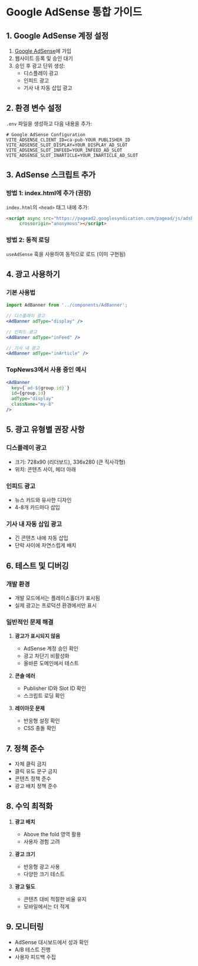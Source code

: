 # Google AdSense 통합 가이드

## 1. Google AdSense 계정 설정

1. [Google AdSense](https://www.google.com/adsense/)에 가입
2. 웹사이트 등록 및 승인 대기
3. 승인 후 광고 단위 생성:
   - 디스플레이 광고
   - 인피드 광고
   - 기사 내 자동 삽입 광고

## 2. 환경 변수 설정

`.env` 파일을 생성하고 다음 내용을 추가:

```env
# Google AdSense Configuration
VITE_ADSENSE_CLIENT_ID=ca-pub-YOUR_PUBLISHER_ID
VITE_ADSENSE_SLOT_DISPLAY=YOUR_DISPLAY_AD_SLOT
VITE_ADSENSE_SLOT_INFEED=YOUR_INFEED_AD_SLOT
VITE_ADSENSE_SLOT_INARTICLE=YOUR_INARTICLE_AD_SLOT
```

## 3. AdSense 스크립트 추가

### 방법 1: index.html에 추가 (권장)
`index.html`의 `<head>` 태그 내에 추가:

```html
<script async src="https://pagead2.googlesyndication.com/pagead/js/adsbygoogle.js?client=ca-pub-YOUR_PUBLISHER_ID"
     crossorigin="anonymous"></script>
```

### 방법 2: 동적 로딩
`useAdSense` 훅을 사용하여 동적으로 로드 (이미 구현됨)

## 4. 광고 사용하기

### 기본 사용법
```jsx
import AdBanner from '../components/AdBanner';

// 디스플레이 광고
<AdBanner adType="display" />

// 인피드 광고
<AdBanner adType="inFeed" />

// 기사 내 광고
<AdBanner adType="inArticle" />
```

### TopNews3에서 사용 중인 예시
```jsx
<AdBanner 
  key={`ad-${group.id}`} 
  id={group.id}
  adType="display"
  className="my-8"
/>
```

## 5. 광고 유형별 권장 사항

### 디스플레이 광고
- 크기: 728x90 (리더보드), 336x280 (큰 직사각형)
- 위치: 콘텐츠 사이, 헤더 아래

### 인피드 광고
- 뉴스 카드와 유사한 디자인
- 4-8개 카드마다 삽입

### 기사 내 자동 삽입 광고
- 긴 콘텐츠 내에 자동 삽입
- 단락 사이에 자연스럽게 배치

## 6. 테스트 및 디버깅

### 개발 환경
- 개발 모드에서는 플레이스홀더가 표시됨
- 실제 광고는 프로덕션 환경에서만 표시

### 일반적인 문제 해결
1. **광고가 표시되지 않음**
   - AdSense 계정 승인 확인
   - 광고 차단기 비활성화
   - 올바른 도메인에서 테스트

2. **콘솔 에러**
   - Publisher ID와 Slot ID 확인
   - 스크립트 로딩 확인

3. **레이아웃 문제**
   - 반응형 설정 확인
   - CSS 충돌 확인

## 7. 정책 준수

- 자체 클릭 금지
- 클릭 유도 문구 금지
- 콘텐츠 정책 준수
- 광고 배치 정책 준수

## 8. 수익 최적화

1. **광고 배치**
   - Above the fold 영역 활용
   - 사용자 경험 고려

2. **광고 크기**
   - 반응형 광고 사용
   - 다양한 크기 테스트

3. **광고 밀도**
   - 콘텐츠 대비 적절한 비율 유지
   - 모바일에서는 더 적게

## 9. 모니터링

- AdSense 대시보드에서 성과 확인
- A/B 테스트 진행
- 사용자 피드백 수집
